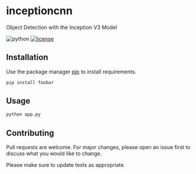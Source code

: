 # inceptioncnn
Object Detection with the Inception V3 Model

![python](https://img.shields.io/github/pipenv/locked/python-version/metabolize/rq-dashboard-on-heroku)
[![license](https://img.shields.io/github/license/mashape/apistatus.svg?maxAge=2592000)](https://github.com/SiddhantNair/inceptioncnn/blob/master/LICENSE)


## Installation

Use the package manager [pip](https://pip.pypa.io/en/stable/) to install requirements.

```bash
pip install foobar
```

## Usage

```bash
python app.py
```

## Contributing
Pull requests are welcome. For major changes, please open an issue first to discuss what you would like to change.

Please make sure to update tests as appropriate.